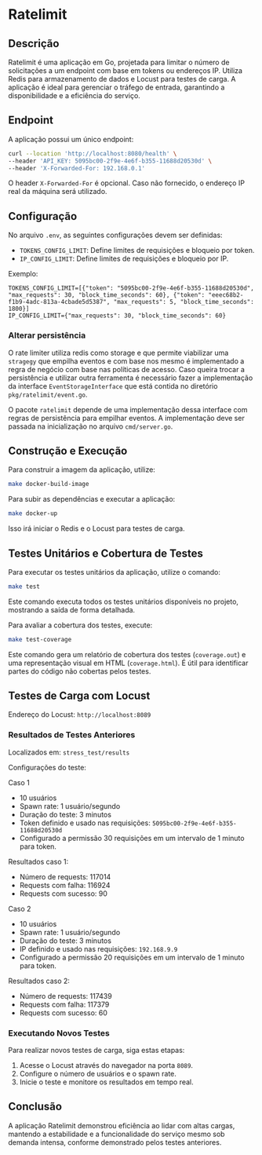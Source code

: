 
# Ratelimit

## Descrição
Ratelimit é uma aplicação em Go, projetada para limitar o número de solicitações a um endpoint com base em tokens ou endereços IP. Utiliza Redis para armazenamento de dados e Locust para testes de carga. A aplicação é ideal para gerenciar o tráfego de entrada, garantindo a disponibilidade e a eficiência do serviço.

## Endpoint
A aplicação possui um único endpoint:

```bash
curl --location 'http://localhost:8080/health' \
--header 'API_KEY: 5095bc00-2f9e-4e6f-b355-11688d20530d' \
--header 'X-Forwarded-For: 192.168.0.1'
```
O header `X-Forwarded-For` é opcional. Caso não fornecido, o endereço IP real da máquina será utilizado.

## Configuração
No arquivo `.env`, as seguintes configurações devem ser definidas:

- `TOKENS_CONFIG_LIMIT`: Define limites de requisições e bloqueio por token.
- `IP_CONFIG_LIMIT`: Define limites de requisições e bloqueio por IP.

Exemplo:

```env
TOKENS_CONFIG_LIMIT=[{"token": "5095bc00-2f9e-4e6f-b355-11688d20530d", "max_requests": 30, "block_time_seconds": 60}, {"token": "eeec68b2-f1b9-4adc-813a-4cbade5d5387", "max_requests": 5, "block_time_seconds": 1800}]
IP_CONFIG_LIMIT={"max_requests": 30, "block_time_seconds": 60}
```
### Alterar persistência 
O rate limiter utiliza redis como storage e que permite viabilizar uma `stragegy` que empilha eventos e com base nos mesmo é implementado a regra de negócio com base nas políticas de acesso. Caso queira trocar a persistência e utilizar outra ferramenta é necessário fazer a implementação da interface `EventStorageInterface` que está contida no diretório `pkg/ratelimit/event.go`. 

O pacote `ratelimit` depende de uma implementação dessa interface com regras de persistência para empilhar eventos. A implementação deve ser passada na inicialização no arquivo `cmd/server.go`.



## Construção e Execução
Para construir a imagem da aplicação, utilize:
```bash
make docker-build-image
```
Para subir as dependências e executar a aplicação:
```bash
make docker-up
```
Isso irá iniciar o Redis e o Locust para testes de carga.
## Testes Unitários e Cobertura de Testes

Para executar os testes unitários da aplicação, utilize o comando:

```bash
make test
```

Este comando executa todos os testes unitários disponíveis no projeto, mostrando a saída de forma detalhada.

Para avaliar a cobertura dos testes, execute:

```bash
make test-coverage
```

Este comando gera um relatório de cobertura dos testes (`coverage.out`) e uma representação visual em HTML (`coverage.html`). É útil para identificar partes do código não cobertas pelos testes.

## Testes de Carga com Locust
Endereço do Locust: `http://localhost:8089`

### Resultados de Testes Anteriores
Localizados em: `stress_test/results`

Configurações do teste:

Caso 1

- 10 usuários
- Spawn rate: 1 usuário/segundo
- Duração do teste: 3 minutos
- Token definido e usado nas requisições: `5095bc00-2f9e-4e6f-b355-11688d20530d`
- Configurado a permissão 30 requisições em um intervalo de 1 minuto para token.


Resultados caso 1:
- Número de requests: 117014
- Requests com falha: 116924
- Requests com sucesso: 90


Caso 2
- 10 usuários
- Spawn rate: 1 usuário/segundo
- Duração do teste: 3 minutos
- IP definido e usado nas requisições: `192.168.9.9`
- Configurado a permissão 20 requisições em um intervalo de 1 minuto para token.

Resultados caso 2:
- Número de requests: 117439
- Requests com falha: 117379
- Requests com sucesso: 60


### Executando Novos Testes
Para realizar novos testes de carga, siga estas etapas:
1. Acesse o Locust através do navegador na porta `8089`.
2. Configure o número de usuários e o spawn rate.
3. Inicie o teste e monitore os resultados em tempo real.

## Conclusão
A aplicação Ratelimit demonstrou eficiência ao lidar com altas cargas, mantendo a estabilidade e a funcionalidade do serviço mesmo sob demanda intensa, conforme demonstrado pelos testes anteriores.

